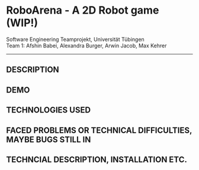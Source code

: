 # RoboArena - A 2D Robot game (WIP!)
Software Engineering Teamprojekt, Universität Tübingen \
Team 1: Afshin Babei, Alexandra Burger, Arwin Jacob, Max Kehrer 

---


## DESCRIPTION
## DEMO
## TECHNOLOGIES USED
## FACED PROBLEMS OR TECHNICAL DIFFICULTIES, MAYBE BUGS STILL IN
## TECHNCIAL DESCRIPTION, INSTALLATION ETC.
